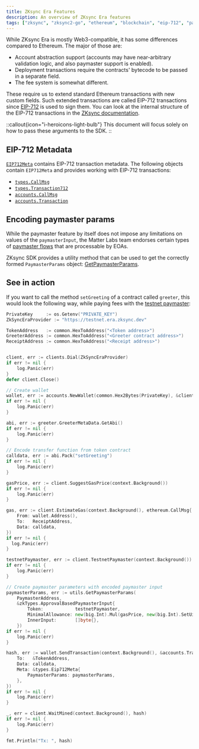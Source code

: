 ```yaml
---
title: ZKsync Era Features
description: An overview of ZKsync Era features
tags: ["zksync", "zksync2-go", "ethereum", "blockchain", "eip-712", "paymaster", "sdk"]
---
```


While ZKsync Era is mostly Web3-compatible, it has some differences compared to Ethereum. The major of those are:

- Account abstraction support (accounts may have near-arbitrary validation logic, and also paymaster support is enabled).
- Deployment transactions require the contracts' bytecode to be passed in a separate field.
- The fee system is somewhat different.

These require us to extend standard Ethereum transactions with new custom fields. Such extended transactions are
called EIP-712 transactions since [EIP-712](https://eips.ethereum.org/EIPS/eip-712) is used to sign them.
You can look at the internal structure of the EIP-712 transactions in the
[ZKsync documentation](https://docs.zksync.io/zk-stack/concepts/transaction-lifecycle.html#eip-712-0x71).

::callout{icon="i-heroicons-light-bulb"}
This document will focus solely on how to pass these arguments to the SDK.
::

## EIP-712 Metadata

[`EIP712Meta`](/sdk/go/api/types/types#eip712meta) contains EIP-712 transaction metadata.
The following objects contain `EIP712Meta` and provides working with
EIP-712 transactions:

- [`types.CallMsg`](/sdk/go/api/types/types#callmsg)
- [`types.Transaction712`](/sdk/go/api/types/types#transaction712)
- [`accounts.CallMsg`](/sdk/go/api/types/types#callmsg)
- [`accounts.Transaction`](/sdk/go/api/types/types#transactiondetails)

## Encoding paymaster params

While the paymaster feature by itself does not impose any limitations on values of the `paymasterInput`,
the Matter Labs team endorses certain types of
[paymaster flows](https://docs.zksync.io/build/developer-reference/account-abstraction/paymasters#built-in-paymaster-flows)
that are processable by EOAs.

ZKsync SDK provides a utility method that can be used to get the correctly formed `PaymasterParams` object:
[GetPaymasterParams](/sdk/go/api/utilities/paymaster-utils#getpaymasterparams).

## See in action

If you want to call the method `setGreeting` of a contract called `greeter`, this would look the following way,
while paying fees with the
[testnet paymaster](https://docs.zksync.io/build/developer-reference/account-abstraction/paymasters#testnet-paymaster):

```go
PrivateKey     := os.Getenv("PRIVATE_KEY")
ZkSyncEraProvider := "https://testnet.era.zksync.dev"

TokenAddress   := common.HexToAddress("<Token address>")
GreeterAddress := common.HexToAddress("<Greeter contract address>")
ReceiptAddress := common.HexToAddress("<Receipt address>")


client, err := clients.Dial(ZkSyncEraProvider)
if err != nil {
	log.Panic(err)
}
defer client.Close()

// Create wallet
wallet, err := accounts.NewWallet(common.Hex2Bytes(PrivateKey), &client, ethClient)
if err != nil {
	log.Panic(err)
}

abi, err := greeter.GreeterMetaData.GetAbi()
if err != nil {
	log.Panic(err)
}

// Encode transfer function from token contract
calldata, err := abi.Pack("setGreeting")
if err != nil {
	log.Panic(err)
}

gasPrice, err := client.SuggestGasPrice(context.Background())
if err != nil {
	log.Panic(err)
}

gas, err := client.EstimateGas(context.Background(), ethereum.CallMsg{
	From: wallet.Address(),
	To:   ReceiptAddress,
	Data: calldata,
})
if err != nil {
  log.Panic(err)
}

testnetPaymaster, err := client.TestnetPaymaster(context.Background())
if err != nil {
	log.Panic(err)
}

// Create paymaster parameters with encoded paymaster input
paymasterParams, err := utils.GetPaymasterParams(
	PaymasterAddress,
	&zkTypes.ApprovalBasedPaymasterInput{
		Token:            testnetPaymaster,
		MinimalAllowance: new(big.Int).Mul(gasPrice, new(big.Int).SetUint64(gas)),
		InnerInput:       []byte{},
	})
if err != nil {
	log.Panic(err)
}

hash, err := wallet.SendTransaction(context.Background(), &accounts.Transaction{
	To:   &TokenAddress,
	Data: calldata,
	Meta: &types.Eip712Meta{
		PaymasterParams: paymasterParams,
	},
})
if err != nil {
	log.Panic(err)
}

_, err = client.WaitMined(context.Background(), hash)
if err != nil {
	log.Panic(err)
}

fmt.Println("Tx: ", hash)

```
